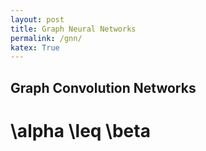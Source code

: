 ```yaml
---
layout: post
title: Graph Neural Networks
permalink: /gnn/
katex: True
---
```


## Graph Convolution Networks
# \alpha \leq \beta
